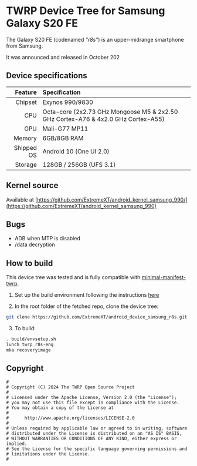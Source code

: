 # TWRP Device Tree for Samsung Galaxy S20 FE

The Galaxy S20 FE (codenamed _"r8s"_) is an upper-midrange smartphone from Samsung.

It was announced and released in October 202

## Device specifications

| Feature                      | Specification                                                                      |
| ---------------------------: | :----------------------------------------------------------------------------------|
| Chipset                      | Exynos 990/9830                                                                    |
| CPU                          | Octa-core (2x2.73 GHz Mongoose M5 & 2x2.50 GHz Cortex-A76 & 4x2.0 GHz Cortex-A55)  |
| GPU                          | Mali-G77 MP11                                                                      |
| Memory                       | 6GB/8GB RAM                                                                        |
| Shipped OS                   | Android 10 (One UI 2.0)                                                            |
| Storage                      | 128GB / 256GB (UFS 3.1)                                                            |

## Kernel source 

Available at [https://github.com/ExtremeXT/android_kernel_samsung_990/](https://github.com/ExtremeXT/android_kernel_samsung_990)

## Bugs

- ADB when MTP is disabled
- /data decryption

## How to build

This device tree was tested and is fully compatible with [minimal-manifest-twrp](https://github.com/minimal-manifest-twrp/platform_manifest_twrp_aosp).

1. Set up the build environment following the instructions [here](https://github.com/minimal-manifest-twrp/platform_manifest_twrp_aosp/blob/twrp-12.1/README.md#getting-started)

2. In the root folder of the fetched repo, clone the device tree:

```bash
git clone https://github.com/ExtremeXT/android_device_samsung_r8s.git -b android-12.1 device/samsung/r8s
```

3. To build:

```bash
. build/envsetup.sh
lunch twrp_r8s-eng
mka recoveryimage
```

## Copyright

```
#
# Copyright (C) 2024 The TWRP Open Source Project
#
# Licensed under the Apache License, Version 2.0 (the "License");
# you may not use this file except in compliance with the License.
# You may obtain a copy of the License at
#
#      http://www.apache.org/licenses/LICENSE-2.0
#
# Unless required by applicable law or agreed to in writing, software
# distributed under the License is distributed on an "AS IS" BASIS,
# WITHOUT WARRANTIES OR CONDITIONS OF ANY KIND, either express or implied.
# See the License for the specific language governing permissions and
# limitations under the License.
#
```
